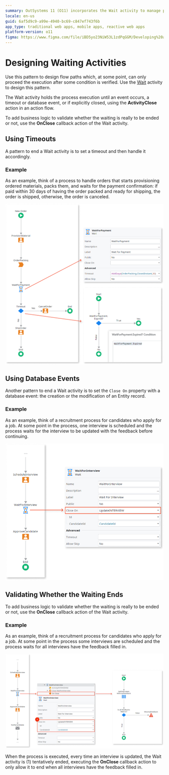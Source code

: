 ```yaml
---
summary: OutSystems 11 (O11) incorporates the Wait activity to manage process execution based on conditions like timeouts and database events.
locale: en-us
guid: 6af5d9c9-a99e-4940-bc69-c847ef743f6b
app_type: traditional web apps, mobile apps, reactive web apps
platform-version: o11
figma: https://www.figma.com/file/iBD5yo23NiW53L1zdPqGGM/Developing%20an%20Application?node-id=269:13
---
```

# Designing Waiting Activities

Use this pattern to design flow paths which, at some point, can only proceed the execution after some condition is verified. Use the [Wait](<../../../ref/lang/auto/class-wait.md>) activity to design this pattern.

The Wait activity holds the process execution until an event occurs, a timeout or database event, or if explicitly closed, using the **ActivityClose** action in an action flow.

To add business logic to validate whether the waiting is really to be ended or not, use the **OnClose** callback action of the Wait activity.


## Using Timeouts

A pattern to end a Wait activity is to set a timeout and then handle it accordingly.

### Example

As an example, think of a process to handle orders that starts provisioning ordered materials, packs them, and waits for the payment confirmation: if paid within 30 days of having the order packed and ready for shipping, the order is shipped, otherwise, the order is canceled.

![Flowchart example of an order process using a timeout in a Wait activity to handle orders, with paths for payment confirmation within 30 days leading to shipping, and timeout leading to order cancellation.](images/using-timeouts.png "Order Process with Timeout Example")


## Using Database Events

Another pattern to end a Wait activity is to set the `Close On` property with a database event: the creation or the modification of an Entity record.

### Example

As an example, think of a recruitment process for candidates who apply for a job. At some point in the process, one interview is scheduled and the process waits for the interview to be updated with the feedback before continuing.

![Flowchart example of a recruitment process using a database event in a Wait activity, where the process waits for interview feedback before proceeding.](images/using-database-events.png "Recruitment Process with Database Event Example")


## Validating Whether the Waiting Ends

To add business logic to validate whether the waiting is really to be ended or not, use the **OnClose** callback action of the Wait activity.

### Example

As an example, think of a recruitment process for candidates who apply for a job. At some point in the process some interviews are scheduled and the process waits for all interviews have the feedback filled in.

![Flowchart example showing a recruitment process with multiple interviews, where the Wait activity uses the OnClose callback action to ensure all feedback is received before proceeding.](images/wait-on-close.png "Recruitment Process with OnClose Validation Example")

When the process is executed, every time an interview is updated, the Wait activity is (1) tentatively ended, executing the **OnClose** callback action to only allow it to end when all interviews have the feedback filled in.
